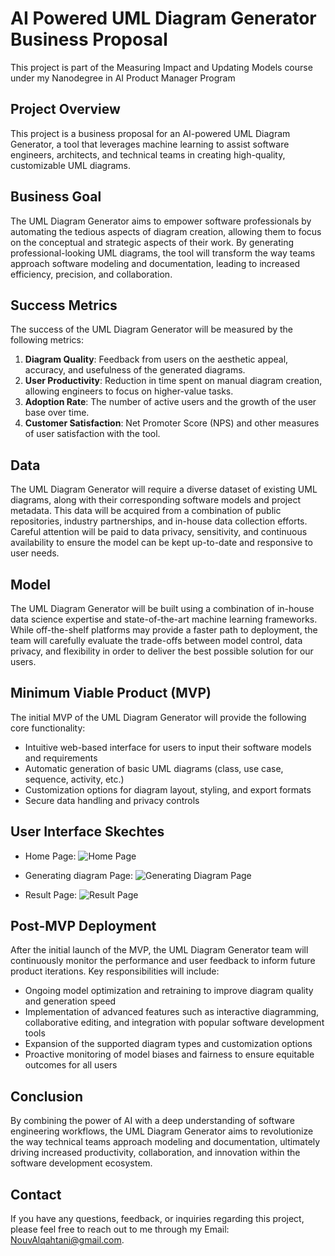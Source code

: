 # AI Powered UML Diagram Generator Business Proposal
This project is part of the Measuring Impact and Updating Models course under my Nanodegree in AI Product Manager Program

## Project Overview

This project is a business proposal for an AI-powered UML Diagram Generator, a tool that leverages machine learning to assist software engineers, architects, and technical teams in creating high-quality, customizable UML diagrams.

## Business Goal

The UML Diagram Generator aims to empower software professionals by automating the tedious aspects of diagram creation, allowing them to focus on the conceptual and strategic aspects of their work. By generating professional-looking UML diagrams, the tool will transform the way teams approach software modeling and documentation, leading to increased efficiency, precision, and collaboration.

## Success Metrics

The success of the UML Diagram Generator will be measured by the following metrics:

1. **Diagram Quality**: Feedback from users on the aesthetic appeal, accuracy, and usefulness of the generated diagrams.
2. **User Productivity**: Reduction in time spent on manual diagram creation, allowing engineers to focus on higher-value tasks.
3. **Adoption Rate**: The number of active users and the growth of the user base over time.
4. **Customer Satisfaction**: Net Promoter Score (NPS) and other measures of user satisfaction with the tool.

## Data

The UML Diagram Generator will require a diverse dataset of existing UML diagrams, along with their corresponding software models and project metadata. This data will be acquired from a combination of public repositories, industry partnerships, and in-house data collection efforts. Careful attention will be paid to data privacy, sensitivity, and continuous availability to ensure the model can be kept up-to-date and responsive to user needs.

## Model

The UML Diagram Generator will be built using a combination of in-house data science expertise and state-of-the-art machine learning frameworks. While off-the-shelf platforms may provide a faster path to deployment, the team will carefully evaluate the trade-offs between model control, data privacy, and flexibility in order to deliver the best possible solution for our users.

## Minimum Viable Product (MVP)

The initial MVP of the UML Diagram Generator will provide the following core functionality:

- Intuitive web-based interface for users to input their software models and requirements
- Automatic generation of basic UML diagrams (class, use case, sequence, activity, etc.)
- Customization options for diagram layout, styling, and export formats
- Secure data handling and privacy controls

## User Interface Skechtes 
- Home Page:
![Home Page](https://github.com/user-attachments/assets/2af46a83-43dc-4a75-ad8a-ae24475e8e94)

- Generating diagram Page:
![Generating Diagram Page](https://github.com/user-attachments/assets/f663353a-0c7d-4592-b6ce-56ab6a194deb)

- Result Page:
![Result Page](https://github.com/user-attachments/assets/e687a76f-0968-410c-882f-a7ee12126e44)

## Post-MVP Deployment

After the initial launch of the MVP, the UML Diagram Generator team will continuously monitor the performance and user feedback to inform future product iterations. Key responsibilities will include:

- Ongoing model optimization and retraining to improve diagram quality and generation speed
- Implementation of advanced features such as interactive diagramming, collaborative editing, and integration with popular software development tools
- Expansion of the supported diagram types and customization options
- Proactive monitoring of model biases and fairness to ensure equitable outcomes for all users

## Conclusion

By combining the power of AI with a deep understanding of software engineering workflows, the UML Diagram Generator aims to revolutionize the way technical teams approach modeling and documentation, ultimately driving increased productivity, collaboration, and innovation within the software development ecosystem.

## Contact

If you have any questions, feedback, or inquiries regarding this project, please feel free to reach out to me through my Email: NouvAlqahtani@gmail.com.
